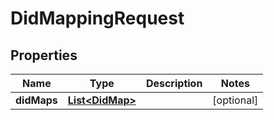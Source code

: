 

# DidMappingRequest

## Properties

Name | Type | Description | Notes
------------ | ------------- | ------------- | -------------
**didMaps** | [**List&lt;DidMap&gt;**](DidMap.md) |  |  [optional]




